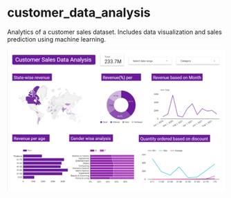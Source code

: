 # customer_data_analysis
Analytics of a customer sales dataset. Includes data visualization and sales prediction using machine learning.

<img alt="Sample screenshot of the dashboard" src="dashboard_screenshot.png">
